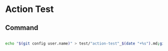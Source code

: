 # Action Test


## Command

```bash

echo "$(git config user.name)" > test/"action-test"_$(date "+%s").md;git add .;git commit -q -m "push test";git push -q origin master;echo "done. exit code: " $?;

```





